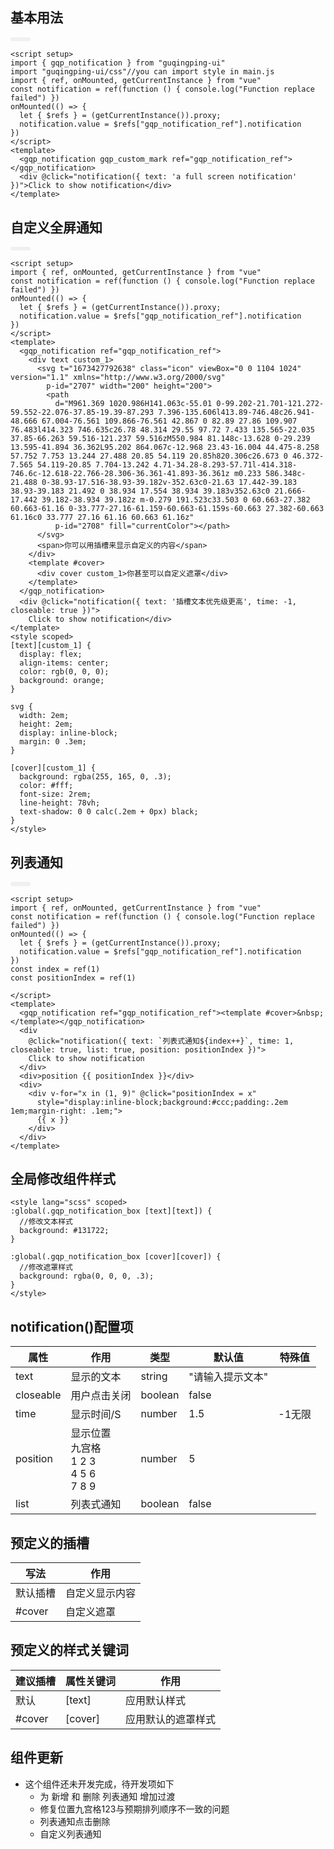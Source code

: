 <script setup>
  import d1 from "../../demos/gqp_notification/demo1.vue"
  import d2 from "../../demos/gqp_notification/demo2.vue"
  import d3 from "../../demos/gqp_notification/demo3.vue"
</script>
<style lang="scss">
  .btn{
    background: rgba(0,0,0,.05);
    display:inline-block;
    padding:.2rem 1rem;
    border-radius:.2rem;
    cursor:pointer;
  }
</style>

## 基本用法
<div class="btn">
  <d1/>
</div>

```vue
<script setup>
import { gqp_notification } from "guqingping-ui"
import "guqingping-ui/css"//you can import style in main.js
import { ref, onMounted, getCurrentInstance } from "vue"
const notification = ref(function () { console.log("Function replace failed") })
onMounted(() => {
  let { $refs } = (getCurrentInstance()).proxy;
  notification.value = $refs["gqp_notification_ref"].notification
})
</script>
<template>
  <gqp_notification gqp_custom_mark ref="gqp_notification_ref"></gqp_notification>
  <div @click="notification({ text: 'a full screen notification' })">Click to show notification</div>
</template>
 ```

## 自定义全屏通知
<div class="btn">
  <d2/>
</div>

```vue
<script setup>
import { ref, onMounted, getCurrentInstance } from "vue"
const notification = ref(function () { console.log("Function replace failed") })
onMounted(() => {
  let { $refs } = (getCurrentInstance()).proxy;
  notification.value = $refs["gqp_notification_ref"].notification
})
</script>
<template>
  <gqp_notification ref="gqp_notification_ref">
    <div text custom_1>
      <svg t="1673427792638" class="icon" viewBox="0 0 1104 1024" version="1.1" xmlns="http://www.w3.org/2000/svg"
        p-id="2707" width="200" height="200">
        <path
          d="M961.369 1020.986H141.063c-55.01 0-99.202-21.701-121.272-59.552-22.076-37.85-19.39-87.293 7.396-135.606l413.89-746.48c26.941-48.666 67.004-76.561 109.866-76.561 42.867 0 82.89 27.86 109.907 76.483l414.323 746.635c26.78 48.314 29.55 97.72 7.433 135.565-22.035 37.85-66.263 59.516-121.237 59.516zM550.984 81.148c-13.628 0-29.239 13.595-41.894 36.362L95.202 864.067c-12.968 23.43-16.004 44.475-8.258 57.752 7.753 13.244 27.488 20.85 54.119 20.85h820.306c26.673 0 46.372-7.565 54.119-20.85 7.704-13.242 4.71-34.28-8.293-57.71l-414.318-746.6c-12.618-22.766-28.306-36.361-41.893-36.361z m0.233 586.348c-21.488 0-38.93-17.516-38.93-39.182v-352.63c0-21.63 17.442-39.183 38.93-39.183 21.492 0 38.934 17.554 38.934 39.183v352.63c0 21.666-17.442 39.182-38.934 39.182z m-0.279 191.523c33.503 0 60.663-27.382 60.663-61.16 0-33.777-27.16-61.159-60.663-61.159s-60.663 27.382-60.663 61.16c0 33.777 27.16 61.16 60.663 61.16z"
          p-id="2708" fill="currentColor"></path>
      </svg>
      <span>你可以用插槽来显示自定义的内容</span>
    </div>
    <template #cover>
      <div cover custom_1>你甚至可以自定义遮罩</div>
    </template>
  </gqp_notification>
  <div @click="notification({ text: '插槽文本优先级更高', time: -1, closeable: true })">
    Click to show notification</div>
</template>
<style scoped>
[text][custom_1] {
  display: flex;
  align-items: center;
  color: rgb(0, 0, 0);
  background: orange;
}

svg {
  width: 2em;
  height: 2em;
  display: inline-block;
  margin: 0 .3em;
}

[cover][custom_1] {
  background: rgba(255, 165, 0, .3);
  color: #fff;
  font-size: 2rem;
  line-height: 78vh;
  text-shadow: 0 0 calc(.2em + 0px) black;
}
</style>
```

## 列表通知
<div class="btn">
  <d3/>
</div>

```vue
<script setup>
import { ref, onMounted, getCurrentInstance } from "vue"
const notification = ref(function () { console.log("Function replace failed") })
onMounted(() => {
  let { $refs } = (getCurrentInstance()).proxy;
  notification.value = $refs["gqp_notification_ref"].notification
})
const index = ref(1)
const positionIndex = ref(1)

</script>
<template>
  <gqp_notification ref="gqp_notification_ref"><template #cover>&nbsp;</template></gqp_notification>
  <div
    @click="notification({ text: `列表式通知${index++}`, time: 1, closeable: true, list: true, position: positionIndex })">
    Click to show notification
  </div>
  <div>position {{ positionIndex }}</div>
  <div>
    <div v-for="x in (1, 9)" @click="positionIndex = x"
      style="display:inline-block;background:#ccc;padding:.2em 1em;margin-right: .1em;">
      {{ x }}
    </div>
  </div>
</template>
```

## 全局修改组件样式
```vue
<style lang="scss" scoped>
:global(.gqp_notification_box [text][text]) {
  //修改文本样式
  background: #131722;
}

:global(.gqp_notification_box [cover][cover]) {
  //修改遮罩样式
  background: rgba(0, 0, 0, .3);
}
</style>
```

## notification()配置项

| 属性      | 作用                                          | 类型    | 默认值           | 特殊值 |
| --------- | --------------------------------------------- | ------- | ---------------- | ------ |
| text      | 显示的文本                                    | string  | "请输入提示文本" |        |
| closeable | 用户点击关闭                                  | boolean | false            |        |
| time      | 显示时间/S                                    | number  | 1.5              | -1无限 |
| position  | 显示位置<br>九宫格<br>1 2 3<br>4 5 6<br>7 8 9 | number  | 5                |        |
| list      | 列表式通知                                    | boolean | false            |        |

## 预定义的插槽
| 写法     | 作用           |
| -------- | -------------- |
| 默认插槽 | 自定义显示内容 |
| #cover   | 自定义遮罩     |

## 预定义的样式关键词
| 建议插槽 | 属性关键词 | 作用               |
| -------- | ---------- | ------------------ |
| 默认     | [text]     | 应用默认样式       |
| #cover   | [cover]    | 应用默认的遮罩样式 |

## 组件更新
- 这个组件还未开发完成，待开发项如下
  - 为 新增 和 删除 列表通知 增加过渡
  - 修复位置九宫格123与预期排列顺序不一致的问题
  - 列表通知点击删除
  - 自定义列表通知